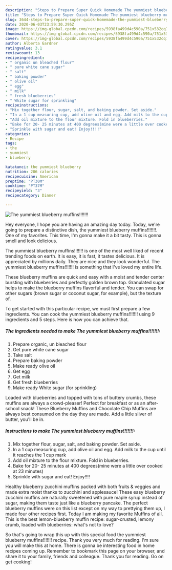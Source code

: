 ```yaml
---
description: "Steps to Prepare Super Quick Homemade The yummiest blueberry muffins!!!!!!!"
title: "Steps to Prepare Super Quick Homemade The yummiest blueberry muffins!!!!!!!"
slug: 3644-steps-to-prepare-super-quick-homemade-the-yummiest-blueberry-muffins
date: 2020-06-03T23:59:30.295Z
image: https://img-global.cpcdn.com/recipes/5938fa499d4c590a/751x532cq70/the-yummiest-blueberry-muffins-recipe-main-photo.jpg
thumbnail: https://img-global.cpcdn.com/recipes/5938fa499d4c590a/751x532cq70/the-yummiest-blueberry-muffins-recipe-main-photo.jpg
cover: https://img-global.cpcdn.com/recipes/5938fa499d4c590a/751x532cq70/the-yummiest-blueberry-muffins-recipe-main-photo.jpg
author: Alberta Gardner
ratingvalue: 3.1
reviewcount: 13
recipeingredient:
- " organic un bleached flour"
- " pure white cane sugar"
- " salt"
- " baking powder"
- " olive oil"
- " egg"
- " milk"
- " fresh blueberries"
- " White sugar for sprinkling"
recipeinstructions:
- "Mix together flour, sugar, salt, and baking powder. Set aside."
- "In a 1 cup measuring cup, add olive oil and egg. Add milk to the cup until it reaches the 1 cup mark"
- "Add oil mixture to the flour mixture. Fold in blueberries."
- "Bake for 20- 25 minutes at 400 degrees(mine were a little over cooked at 23 minutes)"
- "Sprinkle with sugar and eat! Enjoy!!!!"
categories:
- Recipe
tags:
- the
- yummiest
- blueberry

katakunci: the yummiest blueberry 
nutrition: 206 calories
recipecuisine: American
preptime: "PT30M"
cooktime: "PT37M"
recipeyield: "3"
recipecategory: Dinner

---
```



![The yummiest blueberry muffins!!!!!!!](https://img-global.cpcdn.com/recipes/5938fa499d4c590a/751x532cq70/the-yummiest-blueberry-muffins-recipe-main-photo.jpg)

Hey everyone, I hope you are having an amazing day today. Today, we're going to prepare a distinctive dish, the yummiest blueberry muffins!!!!!!!. One of my favorites. This time, I'm gonna make it a bit tasty. This is gonna smell and look delicious.

The yummiest blueberry muffins!!!!!!! is one of the most well liked of recent trending foods on earth. It is easy, it is fast, it tastes delicious. It is appreciated by millions daily. They are nice and they look wonderful. The yummiest blueberry muffins!!!!!!! is something that I've loved my entire life.

These blueberry muffins are quick and easy with a moist and tender center bursting with blueberries and perfectly golden brown top. Granulated sugar helps to make the blueberry muffins flavorful and tender. You can swap for other sugars (brown sugar or coconut sugar, for example), but the texture of.


To get started with this particular recipe, we must first prepare a few ingredients. You can cook the yummiest blueberry muffins!!!!!!! using 9 ingredients and 5 steps. Here is how you can achieve that.

<!--inarticleads1-->

##### The ingredients needed to make The yummiest blueberry muffins!!!!!!!:

1. Prepare  organic, un bleached flour
1. Get  pure white cane sugar
1. Take  salt
1. Prepare  baking powder
1. Make ready  olive oil
1. Get  egg
1. Get  milk
1. Get  fresh blueberries
1. Make ready  White sugar (for sprinkling)


Loaded with blueberries and topped with tons of buttery crumbs, these muffins are always a crowd-pleaser! Perfect for breakfast or as an after-school snack! These Blueberry Muffins and Chocolate Chip Muffins are always best consumed on the day they are made. Add a little sliver of butter, you&#39;ll be in. 

<!--inarticleads2-->

##### Instructions to make The yummiest blueberry muffins!!!!!!!:

1. Mix together flour, sugar, salt, and baking powder. Set aside.
1. In a 1 cup measuring cup, add olive oil and egg. Add milk to the cup until it reaches the 1 cup mark
1. Add oil mixture to the flour mixture. Fold in blueberries.
1. Bake for 20- 25 minutes at 400 degrees(mine were a little over cooked at 23 minutes)
1. Sprinkle with sugar and eat! Enjoy!!!!


Healthy blueberry zucchini muffins packed with both fruits &amp; veggies and made extra moist thanks to zucchini and applesauce! These easy blueberry zucchini muffins are naturally sweetened with pure maple syrup instead of sugar, making them taste just like a blueberry pancake. The perfect blueberry muffins were on this list except on my way to prettying them up, I made four other recipes first. Today I am making my favorite Muffins of all. This is the best lemon-blueberry muffin recipe: sugar-crusted, lemony crumb, loaded with blueberries: what&#39;s not to love? 

So that's going to wrap this up with this special food the yummiest blueberry muffins!!!!!!! recipe. Thank you very much for reading. I'm sure you will make this at home. There is gonna be interesting food in home recipes coming up. Remember to bookmark this page on your browser, and share it to your family, friends and colleague. Thank you for reading. Go on get cooking!
